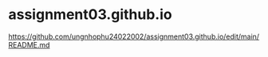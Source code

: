 # assignment03.github.io

https://github.com/ungnhophu24022002/assignment03.github.io/edit/main/README.md
